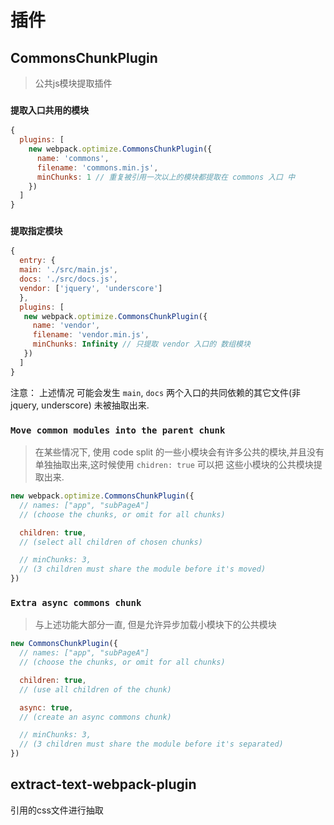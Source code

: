 # 插件

## CommonsChunkPlugin 
> 公共js模块提取插件

### `提取入口共用的模块`

```javascript
{
  plugins: [
    new webpack.optimize.CommonsChunkPlugin({
      name: 'commons',
      filename: 'commons.min.js',
      minChunks: 1 // 重复被引用一次以上的模块都提取在 commons 入口 中
    })
  ]
}
```

### `提取指定模块`

```javascript
{
  entry: {
  main: './src/main.js',
  docs: './src/docs.js',
  vendor: ['jquery', 'underscore']
  },
  plugins: [
   new webpack.optimize.CommonsChunkPlugin({
     name: 'vendor',
     filename: 'vendor.min.js',
     minChunks: Infinity // 只提取 vendor 入口的 数组模块
   })
  ]
}
```
注意： 上述情况 可能会发生 `main`, `docs` 两个入口的共同依赖的其它文件(非 jquery, underscore) 未被抽取出来.


### `Move common modules into the parent chunk`
> 在某些情况下, 使用 code split 的一些小模块会有许多公共的模块,并且没有单独抽取出来,这时候使用 `chidren: true` 可以把 这些小模块的公共模块提取出来.


```javascript
new webpack.optimize.CommonsChunkPlugin({
  // names: ["app", "subPageA"]
  // (choose the chunks, or omit for all chunks)

  children: true,
  // (select all children of chosen chunks)

  // minChunks: 3,
  // (3 children must share the module before it's moved)
})
```

### `Extra async commons chunk`
> 与上述功能大部分一直, 但是允许异步加载小模块下的公共模块

```javascript
new CommonsChunkPlugin({
  // names: ["app", "subPageA"]
  // (choose the chunks, or omit for all chunks)

  children: true,
  // (use all children of the chunk)

  async: true,
  // (create an async commons chunk)

  // minChunks: 3,
  // (3 children must share the module before it's separated)
})
```


## extract-text-webpack-plugin
引用的css文件进行抽取
